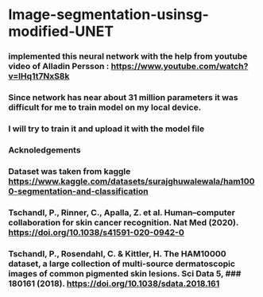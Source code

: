 # Image-segmentation-usinsg-modified-UNET
### implemented this neural network with the help from youtube video of Alladin Persson : https://www.youtube.com/watch?v=IHq1t7NxS8k
### Since network has near about 31 million parameters it was difficult for me to train model on my local device.
### I will try to train it and upload it with the model file
### Acknoledgements
### Dataset was taken from kaggle https://www.kaggle.com/datasets/surajghuwalewala/ham1000-segmentation-and-classification
### Tschandl, P., Rinner, C., Apalla, Z. et al. Human–computer collaboration for skin cancer recognition. Nat Med (2020). https://doi.org/10.1038/s41591-020-0942-0
### Tschandl, P., Rosendahl, C. & Kittler, H. The HAM10000 dataset, a large collection of multi-source dermatoscopic images of common pigmented skin lesions. Sci Data 5, ### 180161 (2018). https://doi.org/10.1038/sdata.2018.161
